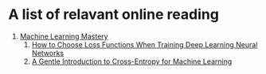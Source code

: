 # A  list of relavant online reading

1. [Machine Learning Mastery](https://machinelearningmastery.com/)
    1. [How to Choose Loss Functions When Training Deep Learning Neural Networks](https://machinelearningmastery.com/how-to-choose-loss-functions-when-training-deep-learning-neural-networks/)
    2. [A Gentle Introduction to Cross-Entropy for Machine Learning](https://machinelearningmastery.com/cross-entropy-for-machine-learning/)

